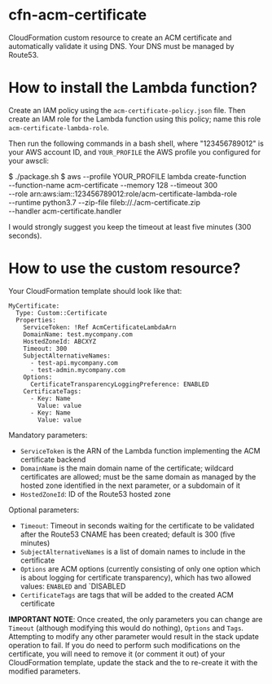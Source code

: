 cfn-acm-certificate
===================

CloudFormation custom resource to create an ACM certificate and
automatically validate it using DNS. Your DNS must be managed by
Route53.

How to install the Lambda function?
===================================

Create an IAM policy using the `acm-certificate-policy.json` file.
Then create an IAM role for the Lambda function using this policy;
name this role `acm-certificate-lambda-role`.

Then run the following commands in a bash shell, where "123456789012"
is your AWS account ID, and `YOUR_PROFILE` the AWS profile you
configured for your awscli:

$ ./package.sh
$ aws --profile YOUR_PROFILE lambda create-function \
    --function-name acm-certificate --memory 128 --timeout 300 \
    --role arn:aws:iam::123456789012:role/acm-certificate-lambda-role \
    --runtime python3.7 --zip-file fileb://./acm-certificate.zip \
    --handler acm-certificate.handler

I would strongly suggest you keep the timeout at least five minutes
(300 seconds).

How to use the custom resource?
===============================

Your CloudFormation template should look like that:

    MyCertificate:
      Type: Custom::Certificate
      Properties:
        ServiceToken: !Ref AcmCertificateLambdaArn
        DomainName: test.mycompany.com
        HostedZoneId: ABCXYZ
        Timeout: 300
        SubjectAlternativeNames:
          - test-api.mycompany.com
          - test-admin.mycompany.com
        Options:
          CertificateTransparencyLoggingPreference: ENABLED
        CertificateTags:
          - Key: Name
            Value: value
          - Key: Name
            Value: value

Mandatory parameters:
 - `ServiceToken` is the ARN of the Lambda function implementing the
   ACM certificate backend
 - `DomainName` is the main domain name of the certificate; wildcard
   certificates are allowed; must be the same domain as managed by the
   hosted zone identified in the next parameter, or a subdomain of it
 - `HostedZoneId`: ID of the Route53 hosted zone

Optional parameters:
 - `Timeout`: Timeout in seconds waiting for the certificate to be
   validated after the Route53 CNAME has been created; default is 300
   (five minutes)
 - `SubjectAlternativeNames` is a list of domain names to include in
   the certificate
 - `Options` are ACM options (currently consisting of only one option
   which is about logging for certificate transparency), which has two
   allowed values: `ENABLED` and `DISABLED
 - `CertificateTags` are tags that will be added to the created ACM
   certificate

**IMPORTANT NOTE**: Once created, the only parameters you can change
are `Timeout` (although modifying this would do nothing), `Options`
and `Tags`. Attempting to modify any other parameter would result in
the stack update operation to fail. If you do need to perform such
modifications on the certificate, you will need to remove it (or
comment it out) of your CloudFormation template, update the stack and
the to re-create it with the modified parameters.
